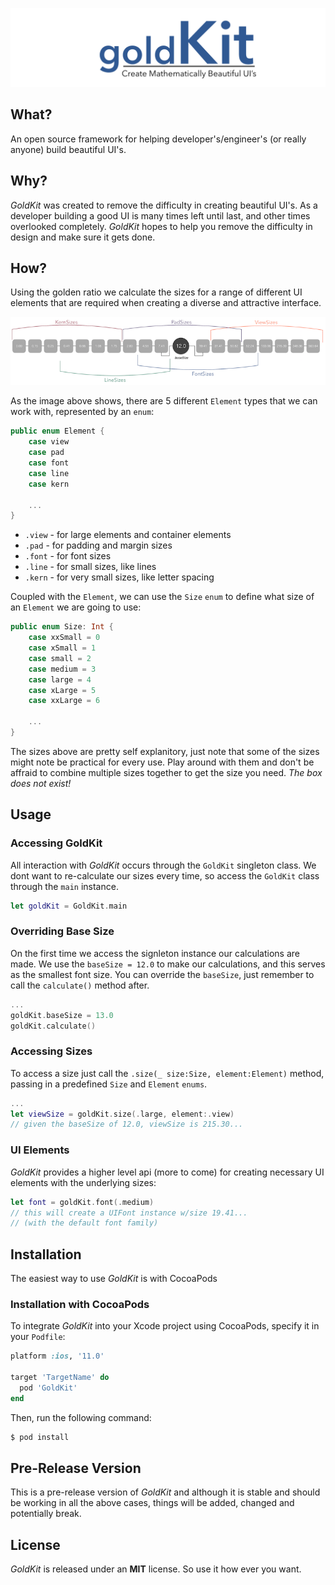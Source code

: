 ![GoldKit](images/goldKit-banner.png)

## What?
An open source framework for helping developer's/engineer's (or really anyone) build beautiful UI's.

## Why?
*GoldKit* was created to remove the difficulty in creating beautiful UI's.  As a developer building a good UI is many times left until last, and other times overlooked completely.  *GoldKit* hopes to help you remove the difficulty in design and make sure it gets done.

## How?
Using the golden ratio we calculate the sizes for a range of different UI elements that are required when creating a diverse and attractive interface.

![Layout of GoldKit sizes](https://raw.githubusercontent.com/stevewight/GoldKit/master/images/goldKit-sizes-3.png)

As the image above shows, there are 5 different ``Element`` types that we can work with, represented by an ``enum``:

```swift
public enum Element {
    case view
    case pad
    case font
    case line
    case kern
    
    ...
}
```

* ``.view`` - for large elements and container elements
* ``.pad`` - for padding and margin sizes
* ``.font`` - for font sizes 
* ``.line`` - for small sizes, like lines
* ``.kern`` - for very small sizes, like letter spacing

Coupled with the ``Element``, we can use the ``Size`` ``enum`` to define what size of an ``Element`` we are going to use:

```swift
public enum Size: Int {
    case xxSmall = 0
    case xSmall = 1
    case small = 2
    case medium = 3
    case large = 4
    case xLarge = 5
    case xxLarge = 6
    
    ...
}
```
The sizes above are pretty self explanitory, just note that some of the sizes might note be practical for every use.  Play around with them and don't be affraid to combine multiple sizes together to get the size you need.  *The box does not exist!*

## Usage

### Accessing GoldKit
All interaction with *GoldKit* occurs through the ``GoldKit`` singleton class.  We dont want to re-calculate our sizes every time, so access the ``GoldKit`` class through the ``main`` instance.

```swift
let goldKit = GoldKit.main
```

### Overriding Base Size
On the first time we access the signleton instance our calculations are made.  We use the ``baseSize = 12.0`` to make our calculations, and this serves as the smallest font size.  You can override the ``baseSize``, just remember to call the ``calculate()`` method after.

```swift
...
goldKit.baseSize = 13.0
goldKit.calculate()
```

### Accessing Sizes
To access a size just call the ``.size(_ size:Size, element:Element)`` method, passing in a predefined ``Size`` and ``Element`` ``enums``.

```swift
...
let viewSize = goldKit.size(.large, element:.view)
// given the baseSize of 12.0, viewSize is 215.30...
```

### UI Elements

*GoldKit* provides a higher level api (more to come) for creating necessary UI elements with the underlying sizes:

```swift
let font = goldKit.font(.medium)
// this will create a UIFont instance w/size 19.41...
// (with the default font family)
```

## Installation
The easiest way to use *GoldKit* is with CocoaPods

### Installation with CocoaPods
To integrate *GoldKit* into your Xcode project using CocoaPods, specify it in your `Podfile`:

```ruby
platform :ios, '11.0'

target 'TargetName' do
  pod 'GoldKit'
end
```

Then, run the following command:

```bash
$ pod install
```

## Pre-Release Version
This is a pre-release version of *GoldKit* and although it is stable and should be working in all the above cases, things will be added, changed and potentially break.

## License
*GoldKit* is released under an **MIT** license.  So use it how ever you want.
